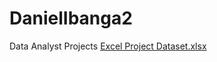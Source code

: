 # DanielIbanga2
Data Analyst Projects
[Excel Project Dataset.xlsx](https://github.com/DanielIbanga/DanielIbanga2/files/11213687/Excel.Project.Dataset.xlsx)
